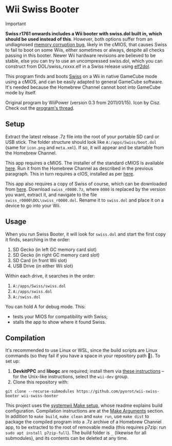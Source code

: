 # Wii Swiss Booter

> [!IMPORTANT]
> **Swiss r1761 onwards includes a Wii booter with swiss.dol built in, which should be used instead of this**. However, both options suffer from an undiagnosed [memory corruption bug](https://github.com/pyorot/wii-swiss-booter/issues/4), likely in the cMIOS, that causes Swiss to fail to boot on some Wiis, either sometimes or always, despite all checks passing in this booter. Newer Wii hardware revisions are believed to be stable, else you can try to use an uncompressed swiss.dol, which you can construct from DOL/swiss_rxxxx.elf in a Swiss release using [elf2dol](https://wiibrew.org/wiki/ELF_to_DOL_Converter).

This program finds and boots [Swiss](https://github.com/emukidid/swiss-gc/) on a Wii in native GameCube mode using a cMIOS, and can be easily adapted to general GameCube software. It's needed because the Homebrew Channel cannot boot into GameCube mode by itself.

Original program by WiiPower (version 0.3 from 2011/01/15). Icon by Cisz. Check out the [program's thread](https://gbatemp.net/threads/wii-swiss-booter.277350/).

## Setup
Extract the latest release .7z file into the root of your portable SD card or USB stick. The folder structure should look like `A:/apps/Swiss/boot.dol` (same for `icon.png` and `meta.xml`). If so, it will appear and be startable from the Homebrew Channel.

This app requires a cMIOS. The installer of the standard cMIOS is available [here](https://www.mediafire.com/file/4utullykvbe2xlu/cMIOSWiiGator.7z/file). Run it from the Homebrew Channel as described in the previous paragraph. This in turn requires a cIOS, installed as per [here](https://wii.hacks.guide/cios).

This app also requires a copy of Swiss of course, which can be downloaded from [here](https://github.com/emukidid/swiss-gc/releases). Download `swiss_r0000.7z`, where `0000` is replaced by the version you want, extract it, and navigate to the file `swiss_r0000\DOL\swiss_r0000.dol`. Rename it to `swiss.dol` and place it on a device to go into your Wii.

## Usage
When you run Swiss Booter, it will look for `swiss.dol` and start the first copy it finds, searching in the order:
1. SD Gecko (in left GC memory card slot)
2. SD Gecko (in right GC memory card slot)
3. SD Card (in front Wii slot)
4. USB Drive (in either Wii slot)

Within each drive, it searches in the order:
1. `A:/apps/Swiss/swiss.dol`
2. `A:/apps/swiss.dol`
3. `A:/swiss.dol`

You can hold A for debug mode. This:
- tests your MIOS for compatibility with Swiss;
- stalls the app to show where it found Swiss.

## Compilation
It's recommended to use Linux or WSL, since the build scripts are Linux commands (so they fail if you have a space in your repository path 😤). To set up:
1. **DevkitPPC** and **libogc** are required; install them via [these instructions](https://devkitpro.org/wiki/Getting_Started) – for the Unix-like instructions, select the `wii-dev` group.
2. Clone this repository with:
```
git clone --recurse-submodules https://github.com/pyorot/wii-swiss-booter wii-swiss-booter
```

This project uses the [systemwii Make setup](https://github.com/systemwii/make), whose readme explains build configuration. Compilation instructions are at the [Make Arguments](https://github.com/systemwii/make#make-arguments) section. In addition to `make build`, `make clean` and `make run`, use `make dist` to package the compiled program into a .7z archive of a Homebrew Channel app, to be extracted to the root of removable media (this requires p7zip: run `sudo apt install p7zip-full`). The build folder is `_` (likewise for all submodules), and its contents can be deleted at any time.
